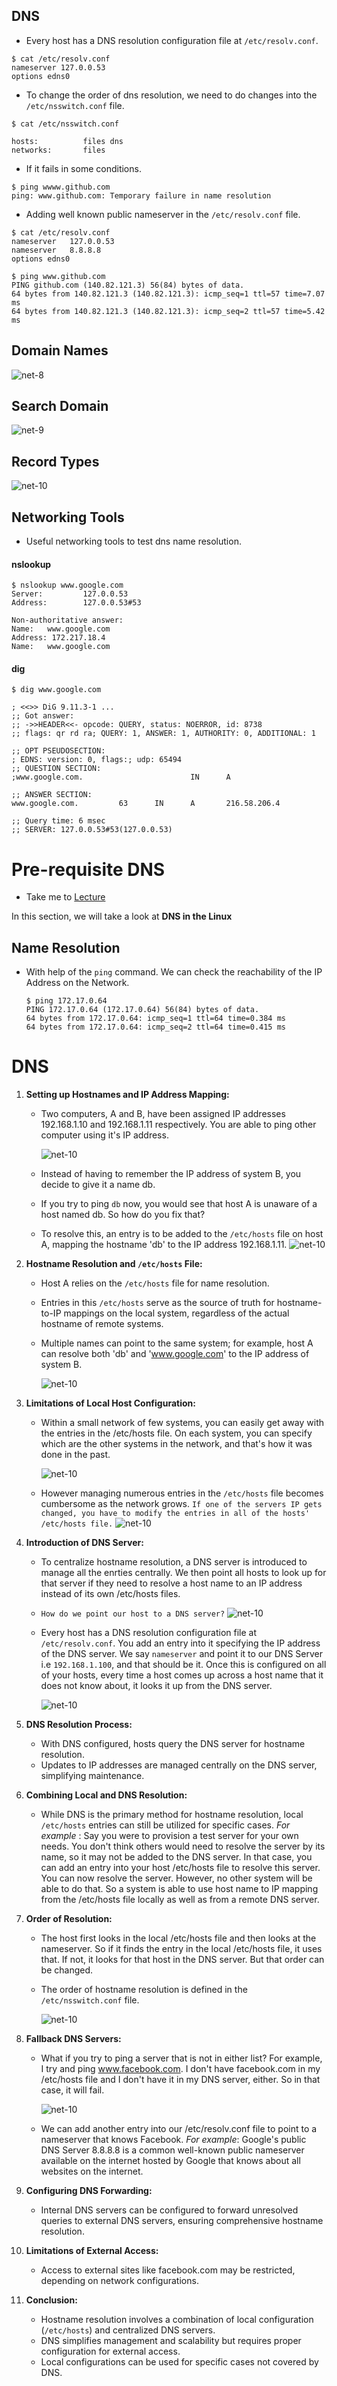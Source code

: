 ## DNS

- Every host has a DNS resolution configuration file at `/etc/resolv.conf`.

```
$ cat /etc/resolv.conf
nameserver 127.0.0.53
options edns0
```

- To change the order of dns resolution, we need to do changes into the `/etc/nsswitch.conf` file.

```
$ cat /etc/nsswitch.conf

hosts:          files dns
networks:       files
```

- If it fails in some conditions.

```
$ ping wwww.github.com
ping: www.github.com: Temporary failure in name resolution
```

- Adding well known public nameserver in the `/etc/resolv.conf` file.

```
$ cat /etc/resolv.conf
nameserver   127.0.0.53
nameserver   8.8.8.8
options edns0
```

```
$ ping www.github.com
PING github.com (140.82.121.3) 56(84) bytes of data.
64 bytes from 140.82.121.3 (140.82.121.3): icmp_seq=1 ttl=57 time=7.07 ms
64 bytes from 140.82.121.3 (140.82.121.3): icmp_seq=2 ttl=57 time=5.42 ms
```

## Domain Names

![net-8](../../images/net8.PNG)

## Search Domain

![net-9](../../images/net9.PNG)

## Record Types

![net-10](../../images/net10.PNG)

## Networking Tools

- Useful networking tools to test dns name resolution.

#### nslookup

```
$ nslookup www.google.com
Server:         127.0.0.53
Address:        127.0.0.53#53

Non-authoritative answer:
Name:   www.google.com
Address: 172.217.18.4
Name:   www.google.com
```

#### dig

```
$ dig www.google.com

; <<>> DiG 9.11.3-1 ...
;; Got answer:
;; ->>HEADER<<- opcode: QUERY, status: NOERROR, id: 8738
;; flags: qr rd ra; QUERY: 1, ANSWER: 1, AUTHORITY: 0, ADDITIONAL: 1

;; OPT PSEUDOSECTION:
; EDNS: version: 0, flags:; udp: 65494
;; QUESTION SECTION:
;www.google.com.                        IN      A

;; ANSWER SECTION:
www.google.com.         63      IN      A       216.58.206.4

;; Query time: 6 msec
;; SERVER: 127.0.0.53#53(127.0.0.53)
```

# Pre-requisite DNS

- Take me to [Lecture](https://kodekloud.com/topic/prerequsite-dns/)

In this section, we will take a look at **DNS in the Linux**

## Name Resolution

- With help of the `ping` command. We can check the reachability of the IP Address on the Network.
  
  ```
  $ ping 172.17.0.64
  PING 172.17.0.64 (172.17.0.64) 56(84) bytes of data.
  64 bytes from 172.17.0.64: icmp_seq=1 ttl=64 time=0.384 ms
  64 bytes from 172.17.0.64: icmp_seq=2 ttl=64 time=0.415 ms
  ```

# DNS

1. **Setting up Hostnames and IP Address Mapping:**
   
   - Two computers, A and B, have been assigned IP addresses 192.168.1.10 and 192.168.1.11 respectively. You are able to ping other computer using it's IP address.
     
     ![net-10](../../images/dns.png)
   - Instead of having to remember the IP address of system B, you decide to give it a name db.
   - If you try to ping `db` now, you would see that host A is unaware of a host named db.
     So how do you fix that?
   - To resolve this, an entry is to be added to the `/etc/hosts` file on host A, mapping the hostname 'db' to the IP address 192.168.1.11.
     ![net-10](../../images/dns1.png)
2. **Hostname Resolution and `/etc/hosts` File:**
   
   - Host A relies on the `/etc/hosts` file for name resolution.
   - Entries in this `/etc/hosts` serve as the source of truth for hostname-to-IP mappings on the local system, regardless of the actual hostname of remote systems.
   - Multiple names can point to the same system; for example, host A can resolve both 'db' and 'www.google.com' to the IP address of system B.
     
     ![net-10](../../images/dns2.png)
3. **Limitations of Local Host Configuration:**
   
   - Within a small network of few systems, you can easily get away with the entries in the /etc/hosts file. On each system, you can specify which are the other systems in the network, and that's how it was done in the past.
     
     ![net-10](../../images/dns3.png)
   - However managing numerous entries in the `/etc/hosts` file becomes cumbersome as the network grows. `If one of the servers IP gets changed, you have to modify the entries in all of the hosts' /etc/hosts file.`
     ![net-10](../../images/dns4.png)
4. **Introduction of DNS Server:**
   
   - To centralize hostname resolution, a DNS server is introduced to manage all the enrties centrally. We then point all hosts to look up for that server if they need to resolve a host name to an IP address instead of its own /etc/hosts files.
   - `How do we point our host to a DNS server?`
     ![net-10](../../images/dns5.png)
   - Every host has a DNS resolution configuration file at `/etc/resolv.conf`. You add an entry into it specifying the IP address of the DNS server. We say `nameserver` and point it to our DNS Server i.e `192.168.1.100`, and that should be it. Once this is configured on all of your hosts, every time a host comes up across a host name that it does not know about, it looks it up from the DNS server.
     
     ![net-10](../../images/dns6.png)
5. **DNS Resolution Process:**
   
   - With DNS configured, hosts query the DNS server for hostname resolution.
   - Updates to IP addresses are managed centrally on the DNS server, simplifying maintenance.
6. **Combining Local and DNS Resolution:**
   
   - While DNS is the primary method for hostname resolution, local `/etc/hosts` entries can still be utilized for specific cases.
     *For example* : Say you were to provision a test server for your own needs. You don't think others would need to resolve the server by its name, so it may not be added to the DNS server. In that case, you can add an entry into your host /etc/hosts file to resolve this server. You can now resolve the server. However, no other system will be able to do that. So a system is able to use host name to IP mapping from the /etc/hosts file locally as well as from a remote DNS server.
7. **Order of Resolution:**
   
   - The host first looks in the local /etc/hosts file and then looks at the nameserver. So if it finds the entry in the local /etc/hosts file, it uses that. If not, it looks for that host in the DNS server. But that order can be changed.
   - The order of hostname resolution is defined in the `/etc/nsswitch.conf` file.
     
     ![net-10](../../images/dns7.png)
8. **Fallback DNS Servers:**
   
   - What if you try to ping a server that is not in either list?
     For example, I try and ping www.facebook.com. I don't have facebook.com in my /etc/hosts file and I don't have it in my DNS server, either. So in that case, it will fail.
     
     ![net-10](../../images/dns8.png)
   - We can add another entry into our /etc/resolv.conf file to point to a nameserver that knows Facebook.
     *For example*: Google's public DNS Server 8.8.8.8 is a common well-known public nameserver available on the internet hosted by Google that knows about all websites on the internet.
     
9. **Configuring DNS Forwarding:**
   
   - Internal DNS servers can be configured to forward unresolved queries to external DNS servers, ensuring comprehensive hostname resolution.
10. **Limitations of External Access:**
    
    - Access to external sites like facebook.com may be restricted, depending on network configurations.
11. **Conclusion:**
    
    - Hostname resolution involves a combination of local configuration (`/etc/hosts`) and centralized DNS servers.
    - DNS simplifies management and scalability but requires proper configuration for external access.
    - Local configurations can be used for specific cases not covered by DNS.

